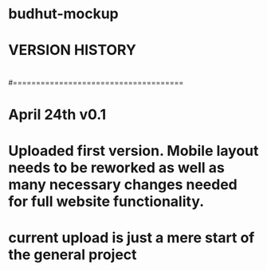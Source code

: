 # budhut-mockup
#
#
# VERSION HISTORY
#
#=====================================
#
# April 24th v0.1
# Uploaded first version. Mobile layout needs to be reworked as well as many necessary changes needed for full website functionality.
# current upload is just a mere start of the general project
